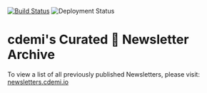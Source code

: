 [![Build Status](https://dev.azure.com/christopherdemicoli/NewsletterCurator/_apis/build/status/cdemi.NewsletterCurator)](https://dev.azure.com/christopherdemicoli/NewsletterCurator/_build/latest?definitionId=2) ![Deployment Status](https://vsrm.dev.azure.com/christopherdemicoli/_apis/public/Release/badge/4caf03a9-fa0f-41be-9736-9dcaa5a2c607/2/2) 

# cdemi's Curated 📰 Newsletter Archive

To view a list of all previously published Newsletters, please visit: [newsletters.cdemi.io](https://newsletters.cdemi.io)